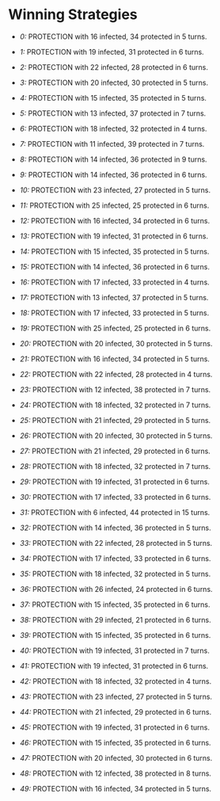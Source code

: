 # Winning Strategies

* _0:_ PROTECTION with 16 infected, 34 protected in 5 turns.


* _1:_ PROTECTION with 19 infected, 31 protected in 6 turns.


* _2:_ PROTECTION with 22 infected, 28 protected in 6 turns.


* _3:_ PROTECTION with 20 infected, 30 protected in 5 turns.


* _4:_ PROTECTION with 15 infected, 35 protected in 5 turns.


* _5:_ PROTECTION with 13 infected, 37 protected in 7 turns.


* _6:_ PROTECTION with 18 infected, 32 protected in 4 turns.


* _7:_ PROTECTION with 11 infected, 39 protected in 7 turns.


* _8:_ PROTECTION with 14 infected, 36 protected in 9 turns.


* _9:_ PROTECTION with 14 infected, 36 protected in 6 turns.


* _10:_ PROTECTION with 23 infected, 27 protected in 5 turns.


* _11:_ PROTECTION with 25 infected, 25 protected in 6 turns.


* _12:_ PROTECTION with 16 infected, 34 protected in 6 turns.


* _13:_ PROTECTION with 19 infected, 31 protected in 6 turns.


* _14:_ PROTECTION with 15 infected, 35 protected in 5 turns.


* _15:_ PROTECTION with 14 infected, 36 protected in 6 turns.


* _16:_ PROTECTION with 17 infected, 33 protected in 4 turns.


* _17:_ PROTECTION with 13 infected, 37 protected in 5 turns.


* _18:_ PROTECTION with 17 infected, 33 protected in 5 turns.


* _19:_ PROTECTION with 25 infected, 25 protected in 6 turns.


* _20:_ PROTECTION with 20 infected, 30 protected in 5 turns.


* _21:_ PROTECTION with 16 infected, 34 protected in 5 turns.


* _22:_ PROTECTION with 22 infected, 28 protected in 4 turns.


* _23:_ PROTECTION with 12 infected, 38 protected in 7 turns.


* _24:_ PROTECTION with 18 infected, 32 protected in 7 turns.


* _25:_ PROTECTION with 21 infected, 29 protected in 5 turns.


* _26:_ PROTECTION with 20 infected, 30 protected in 5 turns.


* _27:_ PROTECTION with 21 infected, 29 protected in 6 turns.


* _28:_ PROTECTION with 18 infected, 32 protected in 7 turns.


* _29:_ PROTECTION with 19 infected, 31 protected in 6 turns.


* _30:_ PROTECTION with 17 infected, 33 protected in 6 turns.


* _31:_ PROTECTION with 6 infected, 44 protected in 15 turns.


* _32:_ PROTECTION with 14 infected, 36 protected in 5 turns.


* _33:_ PROTECTION with 22 infected, 28 protected in 5 turns.


* _34:_ PROTECTION with 17 infected, 33 protected in 6 turns.


* _35:_ PROTECTION with 18 infected, 32 protected in 5 turns.


* _36:_ PROTECTION with 26 infected, 24 protected in 6 turns.


* _37:_ PROTECTION with 15 infected, 35 protected in 6 turns.


* _38:_ PROTECTION with 29 infected, 21 protected in 6 turns.


* _39:_ PROTECTION with 15 infected, 35 protected in 6 turns.


* _40:_ PROTECTION with 19 infected, 31 protected in 7 turns.


* _41:_ PROTECTION with 19 infected, 31 protected in 6 turns.


* _42:_ PROTECTION with 18 infected, 32 protected in 4 turns.


* _43:_ PROTECTION with 23 infected, 27 protected in 5 turns.


* _44:_ PROTECTION with 21 infected, 29 protected in 6 turns.


* _45:_ PROTECTION with 19 infected, 31 protected in 6 turns.


* _46:_ PROTECTION with 15 infected, 35 protected in 6 turns.


* _47:_ PROTECTION with 20 infected, 30 protected in 6 turns.


* _48:_ PROTECTION with 12 infected, 38 protected in 8 turns.


* _49:_ PROTECTION with 16 infected, 34 protected in 5 turns.


